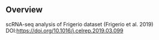 ## Overview

scRNA-seq analysis of Frigerio dataset (Frigerio et al. 2019)
DOI:https://doi.org/10.1016/j.celrep.2019.03.099

